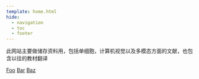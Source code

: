 ```yaml
---
template: home.html
hide:
  - navigation
  - toc
  - footer
---
```


<div id="rcorners2" >
  <div id="rcorners1">
    <!-- <i class="fa fa-calendar" style="font-size:100"></i> -->
    <body>
      <font color="#4351AF">
        <p class="p1"></p>
<script defer>
    //格式：2020年04月12日 10:20:00 星期二
    function format(newDate) {
        var day = newDate.getDay();
        var y = newDate.getFullYear();
        var m =
            newDate.getMonth() + 1 < 10
                ? "0" + (newDate.getMonth() + 1)
                : newDate.getMonth() + 1;
        var d =
            newDate.getDate() < 10 ? "0" + newDate.getDate() : newDate.getDate();
        var h =
            newDate.getHours() < 10 ? "0" + newDate.getHours() : newDate.getHours();
        var min =
            newDate.getMinutes() < 10
                ? "0" + newDate.getMinutes()
                : newDate.getMinutes();
        var s =
            newDate.getSeconds() < 10
                ? "0" + newDate.getSeconds()
                : newDate.getSeconds();
        var dict = {
            1: "一",
            2: "二",
            3: "三",
            4: "四",
            5: "五",
            6: "六",
            0: "天",
        };
        //var week=["日","一","二","三","四","五","六"]
        return (
            y +
            "年" +
            m +
            "月" +
            d +
            "日" +
            " " +
            h +
            ":" +
            min +
            ":" +
            s +
            " 星期" +
            dict[day]
        );
    }
    var timerId = setInterval(function () {
        var newDate = new Date();
        var p1 = document.querySelector(".p1");
        if (p1) {
            p1.textContent = format(newDate);
        }
    }, 1000);
</script>
      </font>
    </body>

此网站主要做储存资料用，包括单细胞，计算机视觉以及多模态方面的文献，也包含以往的教材翻译

<!-- <div class="grid cards" markdown>

-   :octicons-bookmark-16:{ .lg .middle } __scRNA-seq__

    ---

    - [:octicons-arrow-right-24:scGPT](scGPT toward building a foundation model for single-cell multi-omics using generative AI.md)
    - [:octicons-arrow-right-24:泛癌B细胞建模](A blueprint for tumor-infiltrating B cells across human cancers.md)
    - [:octicons-arrow-right-24:泛癌中性粒细胞建模](Neutrophil profiling illuminates anti-tumor antigen presenting potency.md) 
    
-   :simple-materialformkdocs:{ .lg .middle } __CV&CPath__

    ---

    - [:octicons-arrow-right-24:ViT原理以及代码实现](Vision Transformer (一).md)
    - [:octicons-arrow-right-24:下一代计算病理学编码框架](Towards a general-purpose foundation model for computational pathology.md)   
    - [:octicons-arrow-right-24:MyGo](Mygo.md)
    - [:octicons-arrow-right-24:使用多种模态数据进行预后预测](Modeling Dense Multimodal Interactions Between Biological Pathways and Histology for Survival Prediction.md)

-   :material-format-font:{ .lg .middle } __结果可视化__

    ---

    - [:octicons-arrow-right-24:可视化范例：以CLAM为例](Visualization Work Flow.md)
    - [:octicons-arrow-right-24:不止于注意力分数](Transformer Interpretability Beyond Attention Visualization.md)
    - [:octicons-arrow-right-24:代码解读](Attention Generation Work Flow.md)
    

-   :simple-aboutdotme:{ .lg .middle } __Re:0 WSI processing&visualization__

    ---

    - [:octicons-arrow-right-24:预处理](Session 1.ipynb)
    - [:octicons-arrow-right-24:A-toy-model-infer](Session 2.ipynb)   
    - [:octicons-arrow-right-24:解释与可视化](Session 3.ipynb)

</div> -->

<div class="grid">
  <a href="#" class="card">Foo</a>
  <a href="#" class="card">Bar</a>
  <a href="#" class="card">Baz</a>
</div>